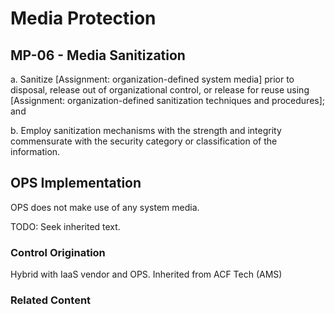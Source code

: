 # Media Protection
## MP-06 - Media Sanitization

a. Sanitize [Assignment: organization-defined system media] prior to disposal, release out of organizational control, or release for reuse using [Assignment: organization-defined sanitization techniques and procedures]; and

b. Employ sanitization mechanisms with the strength and integrity commensurate with the security category or classification of the information.

## OPS Implementation

OPS does not make use of any system media.

TODO: Seek inherited text.

### Control Origination

Hybrid with IaaS vendor and OPS. Inherited from ACF Tech (AMS)

### Related Content
